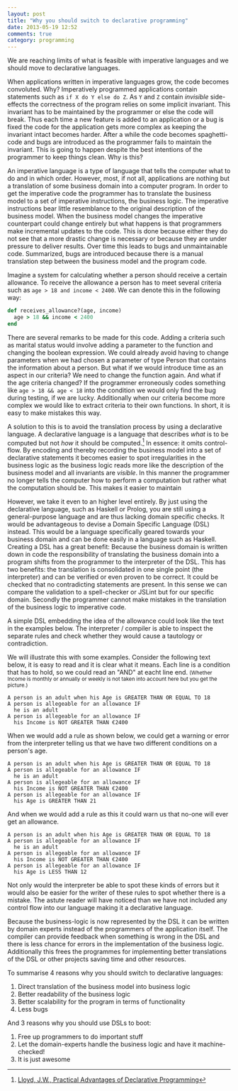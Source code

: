```yaml
---
layout: post
title: "Why you should switch to declarative programming"
date: 2013-05-19 12:52
comments: true
category: programming
---
```


We are reaching limits of what is feasible with imperative languages and we should move to declarative languages.

When applications written in imperative languages grow, the code becomes convoluted. Why? Imperatively programmed applications contain statements such as `if X do Y else do Z`. As `Y` and `Z` contain *invisible* side-effects the correctness of the program relies on some implicit invariant. This invariant has to be maintained by the programmer or else the code will break. Thus each time a new feature is added to an application or a bug is fixed the code for the application gets more complex as keeping the invariant intact becomes harder. After a while the code becomes spaghetti-code and bugs are introduced as the programmer fails to maintain the invariant. This is going to happen despite the best intentions of the programmer to keep things clean. Why is this?

<!-- more -->

An imperative language is a type of language that tells the computer what to do and in which order. However, most, if not all, applications are nothing but a translation of some business domain into a computer program. In order to get the imperative code the programmer has to translate the business model to a set of imperative instructions, the business logic. The imperative instructions bear little resemblance to the original description of the business model. When the business model changes the imperative counterpart could change entirely but what happens is that programmers make incremental updates to the code. This is done because either they do not see that a more drastic change is necessary or because they are under pressure to deliver results. Over time this leads to bugs and unmaintainable code. Summarized, bugs are introduced because there is a manual translation step between the business model and the program code.

Imagine a system for calculating whether a person should receive a certain allowance. To receive the allowance a person has to meet several criteria such as `age > 18 and income < 2400`. We can denote this in the following way:


``` ruby
def receives_allowance?(age, income)
  age > 18 && income < 2400
end
```

There are several remarks to be made for this code. Adding a criteria such as marital status would involve adding a parameter to the function and changing the boolean expression. We could already avoid having to change parameters when we had chosen a parameter of type Person that contains the information about a person. But what if we would introduce time as an aspect in our criteria? We need to change the function again. And what if the age criteria changed? If the programmer erroneously codes something like `age > 18 && age < 18` into the condition we would only find the bug during testing, if we are lucky. Additionally when our criteria become more complex we would like to extract criteria to their own functions. In short, it is easy to make mistakes this way.

A solution to this is to avoid the translation process by using a declarative language. A declarative language is a language that describes *what* is to be computed but not *how* it should be computed.[^declarativereference] In essence: it omits control-flow. By encoding and thereby recording the business model into a set of declarative statements it becomes easier to spot irregularities in the business logic as the business logic reads more like the description of the business model and all invariants are *visible*. In this manner the programmer no longer tells the computer how to perform a computation but rather what the computation should be. This makes it easier to maintain

However, we take it even to an higher level entirely. By just using the declarative language, such as Haskell or Prolog, you are still using a general-purpose language and are thus lacking domain specific checks. It would be advantageous to devise a Domain Specific Language (DSL) instead. This would be a language specifically geared towards your business domain and can be done easily in a language such as Haskell. Creating a DSL has a great benefit: Because the business domain is written down in code the responsibility of translating the business domain into a program shifts from the programmer to the interpreter of the DSL. This has two benefits: the translation is consolidated in one single point (the interpreter) and can be verified or even proven to be correct. It could be checked that no contradicting statements are present. In this sense we can compare the validation to a spell-checker or JSLint but for our specific domain. Secondly the programmer cannot make mistakes in the translation of the business logic to imperative code.

A simple DSL embedding the idea of the allowance could look like the text in the examples below. The interpreter / compiler is able to inspect the separate rules and check whether they would cause a tautology or contradiction.

We will illustrate this with some examples. Consider the following text below, it is easy to read and it is clear what it means. Each line is a condition that has to hold, so we could read an "AND" at eacht line end. <small>(Whether Income is monthly or annually or weekly is not taken into account here but you get the picture.)</small>

```
A person is an adult when his Age is GREATER THAN OR EQUAL TO 18
A person is allegeable for an allowance IF
  he is an adult
A person is allegeable for an allowance IF
  his Income is NOT GREATER THAN €2400
```

When we would add a rule as shown below, we could get a warning or error from the interpreter telling us that we have two different conditions on a person's age.

```
A person is an adult when his Age is GREATER THAN OR EQUAL TO 18
A person is allegeable for an allowance IF
  he is an adult
A person is allegeable for an allowance IF
  his Income is NOT GREATER THAN €2400
A person is allegeable for an allowance IF
  his Age is GREATER THAN 21
```

And when we would add a rule as this it could warn us that no-one will ever get an allowance.

```
A person is an adult when his Age is GREATER THAN OR EQUAL TO 18
A person is allegeable for an allowance IF
  he is an adult
A person is allegeable for an allowance IF
  his Income is NOT GREATER THAN €2400
A person is allegeable for an allowance IF
  his Age is LESS THAN 12
```

Not only would the interpreter be able to spot these kinds of errors but it would also be easier for the writer of these rules to spot whether there is a mistake.
The astute reader will have noticed than we have not included any control flow into our language making it a declarative language.

Because the business-logic is now represented by the DSL it can be written by domain experts instead of the programmers of the application itself. The compiler can provide feedback when something is wrong in the DSL and there is less chance for errors in the implementation of the business logic. Additionally this frees the programmes for implementing better translations of the DSL or other projects saving time and other resources.

To summarise 4 reasons why you should switch to declarative languages:

1. Direct translation of the business model into business logic
2. Better readability of the business logic
3. Better scalability for the program in terms of functionality
4. Less bugs

And 3 reasons why you should use DSLs to boot:

1. Free up programmers to do important stuff
2. Let the domain-experts handle the business logic and have it machine-checked!
3. It is just awesome

[^declarativereference]: [Lloyd, J.W., Practical Advantages of Declarative Programming](ftp://clip.dia.fi.upm.es/pub/papers/PARFORCE/second_review/D.WP3.1.M2.3.ps.Z)
